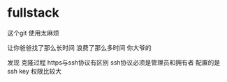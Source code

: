 # fullstack

这个git 使用太麻烦

让你爸爸找了那么长时间 浪费了那么多时间 你大爷的

发现  克隆过程 https与ssh协议有区别 ssh协议必须是管理员和拥有者 配置的是ssh key 权限比较大  
